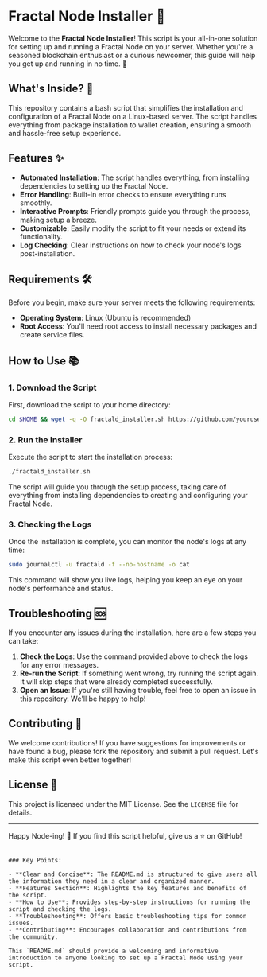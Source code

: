 
# Fractal Node Installer 🚀

Welcome to the **Fractal Node Installer**! This script is your all-in-one solution for setting up and running a Fractal Node on your server. Whether you're a seasoned blockchain enthusiast or a curious newcomer, this guide will help you get up and running in no time. 🌟

## What's Inside? 🤔

This repository contains a bash script that simplifies the installation and configuration of a Fractal Node on a Linux-based server. The script handles everything from package installation to wallet creation, ensuring a smooth and hassle-free setup experience.

## Features ✨

- **Automated Installation**: The script handles everything, from installing dependencies to setting up the Fractal Node.
- **Error Handling**: Built-in error checks to ensure everything runs smoothly.
- **Interactive Prompts**: Friendly prompts guide you through the process, making setup a breeze.
- **Customizable**: Easily modify the script to fit your needs or extend its functionality.
- **Log Checking**: Clear instructions on how to check your node's logs post-installation.

## Requirements 🛠️

Before you begin, make sure your server meets the following requirements:

- **Operating System**: Linux (Ubuntu is recommended)
- **Root Access**: You'll need root access to install necessary packages and create service files.

## How to Use 📚

### 1. Download the Script

First, download the script to your home directory:

```bash
cd $HOME && wget -q -O fractald_installer.sh https://github.com/yourusername/fractal-node-installer/raw/main/fractald_installer.sh && chmod +x fractald_installer.sh
```

### 2. Run the Installer

Execute the script to start the installation process:

```bash
./fractald_installer.sh
```

The script will guide you through the setup process, taking care of everything from installing dependencies to creating and configuring your Fractal Node.

### 3. Checking the Logs

Once the installation is complete, you can monitor the node's logs at any time:

```bash
sudo journalctl -u fractald -f --no-hostname -o cat
```

This command will show you live logs, helping you keep an eye on your node's performance and status.

## Troubleshooting 🆘

If you encounter any issues during the installation, here are a few steps you can take:

1. **Check the Logs**: Use the command provided above to check the logs for any error messages.
2. **Re-run the Script**: If something went wrong, try running the script again. It will skip steps that were already completed successfully.
3. **Open an Issue**: If you're still having trouble, feel free to open an issue in this repository. We'll be happy to help!

## Contributing 🤝

We welcome contributions! If you have suggestions for improvements or have found a bug, please fork the repository and submit a pull request. Let's make this script even better together!

## License 📜

This project is licensed under the MIT License. See the `LICENSE` file for details.

---

Happy Node-ing! 🚀 If you find this script helpful, give us a ⭐ on GitHub!
```

### Key Points:

- **Clear and Concise**: The README.md is structured to give users all the information they need in a clear and organized manner.
- **Features Section**: Highlights the key features and benefits of the script.
- **How to Use**: Provides step-by-step instructions for running the script and checking the logs.
- **Troubleshooting**: Offers basic troubleshooting tips for common issues.
- **Contributing**: Encourages collaboration and contributions from the community.

This `README.md` should provide a welcoming and informative introduction to anyone looking to set up a Fractal Node using your script.